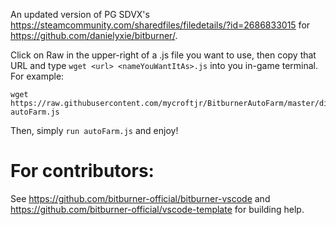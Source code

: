 An updated version of PG SDVX's https://steamcommunity.com/sharedfiles/filedetails/?id=2686833015 for https://github.com/danielyxie/bitburner/.

Click on Raw in the upper-right of a .js file you want to use, then copy that URL and type `wget <url> <nameYouWantItAs>.js` into you in-game terminal.
For example:

``` console
wget https://raw.githubusercontent.com/mycroftjr/BitburnerAutoFarm/master/dist/autoFarm.js autoFarm.js
```
Then, simply `run autoFarm.js` and enjoy!

# For contributors:
See https://github.com/bitburner-official/bitburner-vscode and https://github.com/bitburner-official/vscode-template for building help.

